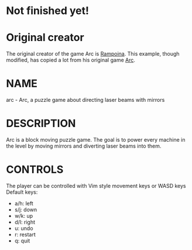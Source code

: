 # Not finished yet!

# Original creator
The original creator of the game Arc is [Rampoina](https://git.libregaming.org/Rampoina).
This example, though modified, has copied a lot from his original game [Arc](https://git.libregaming.org/Rampoina/Arc).

# NAME
arc - Arc, a puzzle game about directing laser beams with mirrors

# DESCRIPTION
Arc is a block moving puzzle game. The goal is to power every machine in the level by moving mirrors and diverting laser beams into them.

# CONTROLS
The player can be controlled with Vim style movement keys or WASD keys
Default keys:

* a/h: left
* s/j: down
* w/k: up
* d/l: right
* u: undo
* r: restart
* q: quit